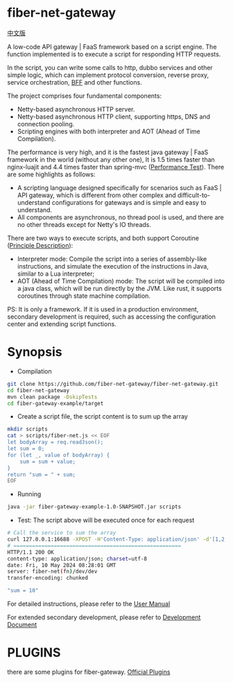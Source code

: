 # fiber-net-gateway
[中文版](doc/README_cn.md)

A low-code API gateway | FaaS framework based on a script engine. The function implemented is to execute a script for responding HTTP requests.

In the script, you can write some calls to http, dubbo services and other simple logic, which can implement protocol conversion, reverse proxy, service orchestration, [BFF](https://medium.com/mobilepeople/backend-for-frontend-pattern-why-you-need-to-know-it-46f94ce420b0) and other functions.

The project comprises four fundamental components:
- Netty-based asynchronous HTTP server.
- Netty-based asynchronous HTTP client, supporting https, DNS and connection pooling.
- Scripting engines with both interpreter and AOT (Ahead of Time Compilation).

The performance is very high, and it is the fastest java gateway | FaaS framework in the world (without any other one),
It is 1.5 times faster than nginx-luajit and 4.4 times faster than spring-mvc ([Performance Test](doc/benchmark.md)). There are some highlights as follows:
- A scripting language designed specifically for scenarios such as FaaS | API gateway, which is different from other complex and difficult-to-understand configurations for gateways and is simple and easy to understand.
- All components are asynchronous, no thread pool is used, and there are no other threads except for Netty's IO threads.

There are two ways to execute scripts, and both support Coroutine ([Principle Description](doc/script.md)):
- Interpreter mode: Compile the script into a series of assembly-like instructions, and simulate the execution of the instructions in Java, similar to a Lua interpreter;
- AOT (Ahead of Time Compilation) mode: The script will be compiled into a java class, which will be run directly by the JVM. Like rust, it supports coroutines through state machine compilation.

PS: It is only a framework. If it is used in a production environment, secondary development is required, such as accessing the configuration center and extending script functions.


# Synopsis

- Compilation
```bash
git clone https://github.com/fiber-net-gateway/fiber-net-gateway.git
cd fiber-net-gateway
mvn clean package -DskipTests
cd fiber-gateway-example/target
```

- Create a script file, the script content is to sum up the array
```bash
mkdir scripts
cat > scripts/fiber-net.js << EOF
let bodyArray = req.readJson();
let sum = 0;
for (let _, value of bodyArray) {
    sum = sum + value;
}
return "sum = " + sum;
EOF
```

- Running
```bash
java -jar fiber-gateway-example-1.0-SNAPSHOT.jar scripts
```

- Test: The script above will be executed once for each request
```bash
# Call the service to sum the array
curl 127.0.0.1:16688 -XPOST -H'Content-Type: application/json' -d'[1,2,3,4]' -i
# ======================================================
HTTP/1.1 200 OK
content-type: application/json; charset=utf-8
date: Fri, 10 May 2024 08:28:01 GMT
server: fiber-net(fn)/dev/dev
transfer-encoding: chunked

"sum = 10"
```

For detailed instructions, please refer to the [User Manual](doc/user.md)

For extended secondary development, please refer to [Development Document](doc/dev.md)

# PLUGINS
there are some plugins for fiber-gateway. [Official Plugins](https://github.com/fiber-net-gateway/fiber-gateway-plugin-parent)